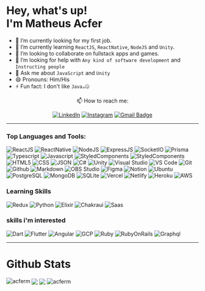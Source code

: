 <h1>
  Hey, what's up! <br>
  I'm Matheus Acfer
</h1>

- 🔭 I’m currently looking for my first job.
- 🌱 I’m currently learning `ReactJS`, `ReactNative`, `NodeJS` and `Unity`.
- 👯 I’m looking to collaborate on fullstack apps and games.
- 🤔 I’m looking for help with `Any kind of software development` and `Instructing people`
- 💬 Ask me about `JavaScript` and `Unity`
- 😄 Pronouns: Him/His
- ⚡ Fun fact: I don't like `Java☕`🤐

<div align='center'>
📫 How to reach me:

[![LinkedIn](https://img.shields.io/badge/LinkedIn-0077B5?style=for-the-badge&logo=linkedin&logoColor=white)](https://www.linkedin.com/in/matheus-acfer-de-fran%C3%A7a-silva-a7b7941b2/)
[![Instagram](https://img.shields.io/badge/Instagram-E4405F?style=for-the-badge&logo=instagram&logoColor=white)](https://www.instagram.com/acferzin/)
[![Gmail Badge](https://img.shields.io/badge/Email-c14438?style=for-the-badge&logo=Gmail&logoColor=white&link=mailto:promacfer@gmail.com)](mailto:diego.schell.f@gmail.com)
</div>

---

### Top Languages and Tools:

![ReactJS](https://img.shields.io/badge/React-20232A?style=for-the-badge&logo=react&logoColor=61DAFB)
![ReactNative](https://img.shields.io/badge/React_Native-20232A?style=for-the-badge&logo=react&logoColor=61DAFB)
![NodeJS](https://img.shields.io/badge/Node.js-43853D?style=for-the-badge&logo=node.js&logoColor=white)
![ExpressJS](https://img.shields.io/badge/Express.js-404D59?style=for-the-badge&logo=express)
![SocketIO](https://img.shields.io/badge/Socket.io-242526?style=for-the-badge&logo=socket.io)
![Prisma](https://img.shields.io/badge/Prisma.io-319795?style=for-the-badge&logo=prisma)
![Typescript](https://img.shields.io/badge/TypeScript-007ACC?style=for-the-badge&logo=typescript&logoColor=white)
![Javascript](https://img.shields.io/badge/Javascript-f7df1e?style=for-the-badge&logo=javascript&logoColor=black)
![StyledComponents](https://img.shields.io/badge/styled--components-DB7093?style=for-the-badge&logo=styled-components&logoColor=white)
![StyledComponents](https://img.shields.io/badge/Prismic-3F4A56?style=for-the-badge&logo=prismic&logoColor=white)
![HTML5](https://img.shields.io/badge/HTML5-E34F26?style=for-the-badge&logo=html5&logoColor=white)
![CSS](https://img.shields.io/badge/CSS-1572B6?&style=for-the-badge&logo=css3&logoColor=white)
![JSON](https://img.shields.io/badge/JSON-000000?style=for-the-badge&logo=json&logoColor=white)
![C#](https://img.shields.io/badge/C%23-5C2D91?style=for-the-badge&logo=c-sharp&logoColor=white)
![Unity](https://img.shields.io/badge/Unity-000000?style=for-the-badge&logo=unity&logoColor=white)
![Visual Studio](https://img.shields.io/badge/Visual%20Studio-5C2D91?style=for-the-badge&logo=visual-studio&logoColor=white)
![VS Code](https://img.shields.io/badge/VS%20Code-007acc?style=for-the-badge&logo=visual-studio-code&logoColor=white)
![Git](https://img.shields.io/badge/Git-f05032?style=for-the-badge&logo=git&logoColor=white)
![Github](https://img.shields.io/badge/GitHub-100000?style=for-the-badge&logo=github&logoColor=white)
![Markdown](https://img.shields.io/badge/Markdown-000000?style=for-the-badge&logo=markdown&logoColor=white)
![OBS Studio](https://img.shields.io/badge/OBS-302E31?style=for-the-badge&logo=obs-studio&logoColor=white)
![Figma](https://img.shields.io/badge/Figma-F24E1E?style=for-the-badge&logo=figma&logoColor=white)
![Notion](https://img.shields.io/badge/Notion-000000?style=for-the-badge&logo=notion&logoColor=white)
![Ubuntu](https://img.shields.io/badge/Ubuntu-E95420?style=for-the-badge&logo=ubuntu&logoColor=white)
![PostgreSQL](https://img.shields.io/badge/PostgreSQL-316192?style=for-the-badge&logo=postgresql&logoColor=white)
![MongoDB](https://img.shields.io/badge/MongoDB-4EA94B?style=for-the-badge&logo=mongodb&logoColor=white)
![SQLite](https://img.shields.io/badge/SQLite-07405E?style=for-the-badge&logo=sqlite&logoColor=white)
![Vercel](https://img.shields.io/badge/Vercel-333?style=for-the-badge&logo=vercel&logoColor=white)
![Netlify](https://img.shields.io/badge/Netlify-00C7B7?style=for-the-badge&logo=netlify&logoColor=white)
![Heroku](https://img.shields.io/badge/Heroku-430098?style=for-the-badge&logo=heroku&logoColor=white)
![AWS](https://img.shields.io/badge/Amazon_AWS-232F3E?style=for-the-badge&logo=amazon-aws&logoColor=white)

### Learning Skills

![Redux](https://img.shields.io/badge/Redux-593D88?style=for-the-badge&logo=redux&logoColor=white)
![Python](https://img.shields.io/badge/Python-3776AB?style=for-the-badge&logo=python&logoColor=white)
![Elixir](https://img.shields.io/badge/Elixir-4B275F?style=for-the-badge&logo=elixir&logoColor=white)
![Chakraui](https://img.shields.io/badge/Chakra--ui-81E6D9?style=for-the-badge&logo=chakra-ui&logoColor=white)
![Saas](https://img.shields.io/badge/Sass-CC6699?style=for-the-badge&logo=sass&logoColor=white)

### skills i'm interested

![Dart](https://img.shields.io/badge/Dart-0175C2?style=for-the-badge&logo=dart&logoColor=white)
![Flutter](https://img.shields.io/badge/Flutter-02569B?style=for-the-badge&logo=flutter&logoColor=white)
![Angular](https://img.shields.io/badge/Angular-DD0031?style=for-the-badge&logo=angular&logoColor=white)
![GCP](https://img.shields.io/badge/Google_Cloud-4285F4?style=for-the-badge&logo=google-cloud&logoColor=white)
![Ruby](https://img.shields.io/badge/Ruby-CC342D?style=for-the-badge&logo=ruby&logoColor=white)
![RubyOnRails](https://img.shields.io/badge/Ruby_on_Rails-CC0000?style=for-the-badge&logo=ruby-on-rails&logoColor=white)
![Graphql](https://img.shields.io/badge/Graphql-e10098?style=for-the-badge&logo=graphql&logoColor=white)

---

# Github Stats

<img src="https://github-profile-trophy.vercel.app/?username=acferm&theme=dracula" alt="acferm" />

<img align="center" src="https://github-readme-stats.vercel.app/api/top-langs/?username=acferM&theme=dracula" />

<img align="center" src="https://github-readme-stats.vercel.app/api?username=acferM&count_private=true&show_icons=true&include_all_commits=true&theme=dracula" />

<img align="center" src="https://github-readme-streak-stats.herokuapp.com/?user=acferm&theme=dracula" alt="acferm" />
